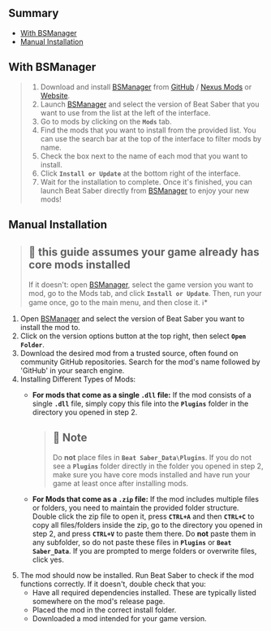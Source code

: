 ## Summary

- [With BSManager](https://discord.com/channels/1049624409276694588/1240969086180003840/1240969127649218592)
- [Manual Installation](https://discord.com/channels/1049624409276694588/1240969086180003840/1240969181340631081)

## With BSManager

> 1. Download and install [BSManager](https://www.bsmanager.io) from [GitHub](https://github.com/Zagrios/bs-manager/releases/latest) / [Nexus Mods](https://www.nexusmods.com/beatsaber/mods/18?tab=images) or [Website](https://www.bsmanager.io).
> 2. Launch [BSManager](https://www.bsmanager.io) and select the version of Beat Saber that you want to use from the list at the left of the interface.
> 3. Go to  mods by clicking on the __`Mods`__ tab.
> 4. Find the mods that you want to install from the provided list. You can use the search bar at the top of the interface to filter mods by name.
> 5. Check the box next to the name of each mod that you want to install.
> 6. Click __`Install or Update`__ at the bottom right of the interface.
> 7. Wait for the installation to complete. Once it's finished, you can launch Beat Saber directly from [BSManager](https://www.bsmanager.io) to enjoy your new mods!

## Manual Installation

> ## 📍 this guide assumes your game already has core mods installed
>
>If it doesn't: open [BSManager](https://www.bsmanager.io), select the game version you want to mod, go to the Mods tab, and click __`Install or Update`__. Then, run your game once, go to the main menu, and then close it. ℹ️*

1. Open [BSManager](https://www.bsmanager.io) and select the version of Beat Saber you want to install the mod to.
2. Click on the version options button at the top right, then select __`Open Folder`__.
3. Download the desired mod from a trusted source, often found on community GitHub repositories. Search for the mod's name followed by 'GitHub' in your search engine.
4. Installing Different Types of Mods:
    - __For mods that come as a single `.dll` file:__ If the mod consists of a single __`.dll`__ file, simply copy this file into the __`Plugins`__ folder in the directory you opened in step 2.

        > ## 📍 Note
        >
        > Do __not__ place files in __`Beat Saber_Data\Plugins`__. If you do not see a __`Plugins`__ folder directly in the folder you opened in step 2, make sure you have core mods installed and have run your game at least once after installing mods.
    - __For Mods that come as a `.zip` file:__ If the mod includes multiple files or folders, you need to maintain the provided folder structure. Double click the zip file to open it, press __`CTRL+A`__ and then __`CTRL+C`__ to copy all files/folders inside the zip, go to the directory you opened in step 2, and press __`CTRL+V`__ to paste them there. Do __not__ paste them in any subfolder, so do not paste these files in __`Plugins`__ or __`Beat Saber_Data`__. If you are prompted to merge folders or overwrite files, click yes.
5. The mod should now be installed. Run Beat Saber to check if the mod functions correctly. If it doesn't, double check that you:
    - Have all required dependencies installed. These are typically listed somewhere on the mod's release page.
    - Placed the mod in the correct install folder.
    - Downloaded a mod intended for your game version.
